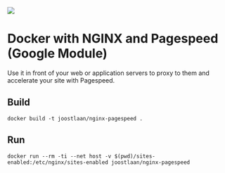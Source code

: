 [![](https://badge.imagelayers.io/joostlaan/nginx-pagespeed:latest.svg)](https://imagelayers.io/?images=joostlaan/nginx-pagespeed:latest 'joostlaan/nginx-pagespeed')

# Docker with NGINX and Pagespeed (Google Module)
Use it in front of your web or application servers to proxy to them and accelerate your site with Pagespeed.

## Build

	docker build -t joostlaan/nginx-pagespeed .

## Run

	docker run --rm -ti --net host -v $(pwd)/sites-enabled:/etc/nginx/sites-enabled joostlaan/nginx-pagespeed
